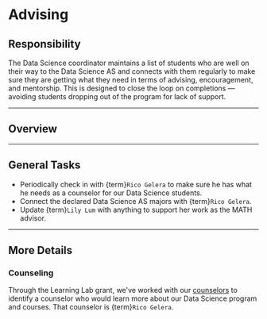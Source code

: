 # Advising

## Responsibility
The Data Science coordinator maintains a list of students who are well on their way to the Data Science AS and connects with them regularly to make sure they are getting what they need in terms of advising, encouragement, and mentorship. This is designed to close the loop on completions &mdash; avoiding students dropping out of the program for lack of support. 

---

## Overview

---

## General Tasks
- Periodically check in with {term}`Rico Gelera` to make sure he has what he needs as a counselor for our Data Science students.
- Connect the declared Data Science AS majors with {term}`Rico Gelera`.
- Update {term}`Lily Lum` with anything to support her work as the MATH advisor.

---

## More Details

### Counseling
Through the Learning Lab grant, we've worked with our [counselors](https://www.ccsf.edu/student-services/counseling) to identify a counselor who would learn more about our Data Science program and courses. That counselor is {term}`Rico Gelera`.
